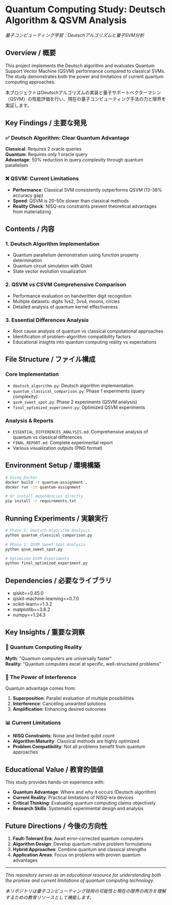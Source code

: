 # Quantum Computing Study: Deutsch Algorithm & QSVM Analysis

*量子コンピューティング学習：Deutschアルゴリズムと量子SVM分析*

## Overview / 概要

This project implements the Deutsch algorithm and evaluates Quantum Support Vector Machine (QSVM) performance compared to classical SVMs. The study demonstrates both the power and limitations of current quantum computing approaches.

本プロジェクトはDeutschアルゴリズムの実装と量子サポートベクターマシン（QSVM）の性能評価を行い、現在の量子コンピューティング手法の力と限界を実証します。

## Key Findings / 主要な発見

### ✅ Deutsch Algorithm: Clear Quantum Advantage
**Classical**: Requires 2 oracle queries  
**Quantum**: Requires only 1 oracle query  
**Advantage**: 50% reduction in query complexity through quantum parallelism

### ❌ QSVM: Current Limitations
- **Performance**: Classical SVM consistently outperforms QSVM (13-38% accuracy gap)
- **Speed**: QSVM is 20-50x slower than classical methods
- **Reality Check**: NISQ-era constraints prevent theoretical advantages from materializing

## Contents / 内容

### 1. Deutsch Algorithm Implementation
- Quantum parallelism demonstration using function property determination
- Quantum circuit simulation with Qiskit
- State vector evolution visualization

### 2. QSVM vs CSVM Comprehensive Comparison
- Performance evaluation on handwritten digit recognition
- Multiple datasets: digits 1vs2, 3vs4, moons, circles
- Detailed analysis of quantum kernel effectiveness

### 3. Essential Differences Analysis
- Root cause analysis of quantum vs classical computational approaches
- Identification of problem-algorithm compatibility factors
- Educational insights into quantum computing reality vs expectations

## File Structure / ファイル構成

### Core Implementation
- `deutsch_algorithm.py`: Deutsch algorithm implementation
- `quantum_classical_comparison.py`: Phase 1 experiments (query complexity)
- `qsvm_sweet_spot.py`: Phase 2 experiments (QSVM analysis)
- `final_optimized_experiment.py`: Optimized QSVM experiments

### Analysis & Reports
- `ESSENTIAL_DIFFERENCES_ANALYSIS.md`: Comprehensive analysis of quantum vs classical differences
- `FINAL_REPORT.md`: Complete experimental report
- Various visualization outputs (PNG format)

## Environment Setup / 環境構築

```bash
# Using Docker
docker build -t quantum-assignment .
docker run -it quantum-assignment

# Or install dependencies directly
pip install -r requirements.txt
```

## Running Experiments / 実験実行

```bash
# Phase 1: Deutsch Algorithm Analysis
python quantum_classical_comparison.py

# Phase 2: QSVM Sweet Spot Analysis  
python qsvm_sweet_spot.py

# Optimized QSVM Experiments
python final_optimized_experiment.py
```

## Dependencies / 必要なライブラリ

- qiskit==0.45.0
- qiskit-machine-learning==0.7.0
- scikit-learn==1.3.2
- matplotlib==3.8.2
- numpy==1.24.3

## Key Insights / 重要な洞察

### 🎯 Quantum Computing Reality
**Myth**: "Quantum computers are universally faster"  
**Reality**: "Quantum computers excel at specific, well-structured problems"

### 🔬 The Power of Interference
Quantum advantage comes from:
1. **Superposition**: Parallel evaluation of multiple possibilities
2. **Interference**: Canceling unwanted solutions  
3. **Amplification**: Enhancing desired outcomes

### 📊 Current Limitations
- **NISQ Constraints**: Noise and limited qubit count
- **Algorithm Maturity**: Classical methods are highly optimized
- **Problem Compatibility**: Not all problems benefit from quantum approaches

## Educational Value / 教育的価値

This study provides hands-on experience with:
- **Quantum Advantage**: Where and why it occurs (Deutsch algorithm)
- **Current Reality**: Practical limitations of NISQ-era devices
- **Critical Thinking**: Evaluating quantum computing claims objectively
- **Research Skills**: Systematic experimental design and analysis

## Future Directions / 今後の方向性

1. **Fault-Tolerant Era**: Await error-corrected quantum computers
2. **Algorithm Design**: Develop quantum-native problem formulations  
3. **Hybrid Approaches**: Combine quantum and classical strengths
4. **Application Areas**: Focus on problems with proven quantum advantages

---

*This repository serves as an educational resource for understanding both the promise and current limitations of quantum computing technology.*

*本リポジトリは量子コンピューティング技術の可能性と現在の限界の両方を理解するための教育リソースとして機能します。*